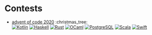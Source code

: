 # Contests

+ [advent of code 2020](advent-of-code/2020) :christmas\_tree: \
  [![Kotlin](https://img.shields.io/badge/Kotlin-grey?style=flat-square&logo=Kotlin)](advent-of-code/2020/Day12.kt)
  [![Haskell](https://img.shields.io/badge/Haskell-grey?style=flat-square&logo=Haskell)](advent-of-code/2020/Day1.hs)
  [![Rust](https://img.shields.io/badge/Rust-grey?style=flat-square&logo=Rust)](advent-of-code/2020/Day9.rs)
  [![OCaml](https://img.shields.io/badge/OCaml-grey?style=flat-square&logo=OCaml)](advent-of-code/2020/Day10.ml)
  [![PostgreSQL](https://img.shields.io/badge/PostgreSQL-grey?style=flat-square&logo=PostgreSQL)](advent-of-code/2020/Day10.sql)
  [![Scala](https://img.shields.io/badge/Scala-grey?style=flat-square&logo=Scala)](advent-of-code/2020/Day11.scala)
  [![Swift](https://img.shields.io/badge/Swift-grey?style=flat-square&logo=Swift)](advent-of-code/2020/Day12.swift)
